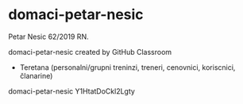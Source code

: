# domaci-petar-nesic

Petar Nesic 62/2019 RN.

domaci-petar-nesic created by GitHub Classroom


* Teretana (personalni/grupni treninzi, treneri, cenovnici, koriscnici, članarine)

domaci-petar-nesic
Y1HtatDoCkl2Lgty
